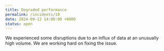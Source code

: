 ```yaml
---
title: Degraded performance
permalink: /incidents/10
date: 2024-09-12 14:00:00 +0000
status: open
---
```


We experienced some disruptions due to an influx of data at an unusually high volume. We are working hard on fixing the issue.
